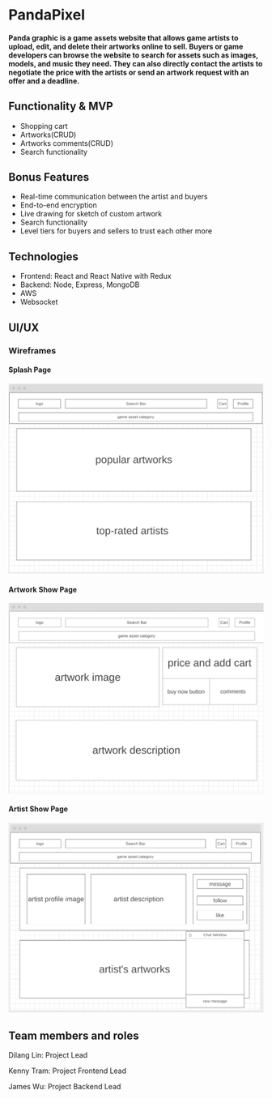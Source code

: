 # PandaPixel
#### Panda graphic is a game assets website that allows game artists to upload, edit, and delete their artworks online to sell. Buyers or game developers can browse the website to search for assets such as images, models, and music they need. They can also directly contact the artists to negotiate the price with the artists or send an artwork request with an offer and a deadline. 

## Functionality & MVP
* Shopping cart
* Artworks(CRUD)
* Artworks comments(CRUD)
* Search functionality

## Bonus Features
* Real-time communication between the artist and buyers 
* End-to-end encryption
* Live drawing for sketch of custom artwork
* Search functionality
* Level tiers for buyers and sellers to trust each other more

## Technologies
* Frontend: React and React Native with Redux
* Backend: Node, Express, MongoDB
* AWS
* Websocket

## UI/UX

### Wireframes
#### Splash Page
<img src="./wireframs/splash.png">

#### Artwork Show Page
<img src="./wireframs/artwork-show.png">

#### Artist Show Page
<img src="./wireframs/artist-show.png">

## Team members and roles
Dilang Lin: Project Lead

Kenny Tram: Project Frontend Lead

James Wu: Project Backend Lead